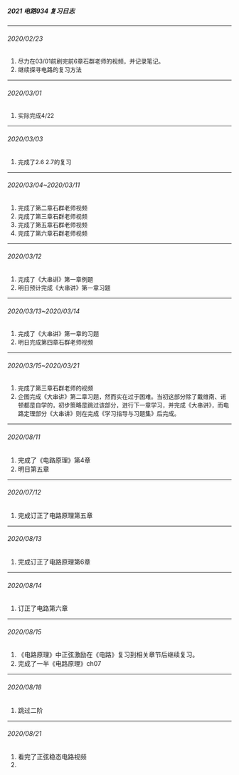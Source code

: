 ##### 2021 电路934 复习日志

***

###### 2020/02/23

1. <font size=2>尽力在03/01前刷完前6章石群老师的视频，并记录笔记。</font>
2. <font size=2>继续探寻电路的复习方法</font>

***

###### 2020/03/01 

1. <font size=2>实际完成4/22</font>

***

###### 2020/03/03

1. <font size=2>完成了2.6 2.7的复习</font>

***

###### 2020/03/04~2020/03/11

1. <font size=2>完成了第二章石群老师视频</font>
2. <font size=2>完成了第三章石群老师视频</font>
3. <font size=2>完成了第五章石群老师视频</font>
4. <font size=2>完成了第六章石群老师视频</font>

***

###### 2020/03/12

1. <font size=2>完成了《大串讲》第一章例题</font>
2. <font size=2>明日预计完成《大串讲》第一章习题</font>

***

###### 2020/03/13~2020/03/14

1. <font size=2>完成了《大串讲》第一章的习题</font>
2. <font size=2>明日完成第四章石群老师视频</font>

***

###### 2020/03/15~2020/03/21

1. <font size=2>完成了第三章石群老师的视频</font>
2. <font size=2>企图完成《大串讲》第二章习题，然而实在过于困难。当初这部分除了戴维南、诺顿都是自学的，初步策略是跳过该部分，进行下一章学习，并完成《大串讲》，而电路定理部分《大串讲》则在完成《学习指导与习题集》后完成。</font>

***

###### 2020/08/11

1. 完成了《电路原理》第4章
2. 明日第五章

****

###### 2020/07/12

1. 完成订正了电路原理第五章

****

###### 2020/08/13

1. 完成订正了电路原理第6章

***

###### 2020/08/14

1. 订正了电路第六章

***

###### 2020/08/15

1. 《电路原理》中正弦激励在《电路》复习到相关章节后继续复习。
2. 完成了一半《电路原理》ch07

***

###### 2020/08/18

1. 跳过二阶

***

###### 2020/08/21

1. 看完了正弦稳态电路视频
2. 